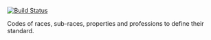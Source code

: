 [![Build Status](https://travis-ci.org/jaroslavtyc/drd-plus-codes.svg?branch=master)](https://travis-ci.org/jaroslavtyc/drd-plus-codes)

Codes of races, sub-races, properties and professions to define their standard. 

